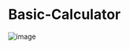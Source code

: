 # Basic-Calculator

![image](https://user-images.githubusercontent.com/105678913/224670229-d2abf0be-8d41-4915-a563-998f0a50b4ac.png)
